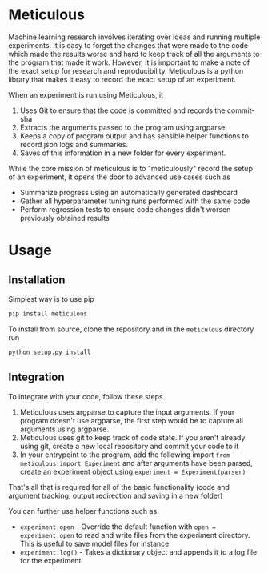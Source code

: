 # Meticulous

Machine learning research involves iterating over ideas and running multiple experiments. It is easy to forget the changes that were made to the code which made the results worse and hard to keep track of all the arguments to the program that made it work. However, it is important to make a note of the exact setup for research and reproducibility. Meticulous is a python library that makes it easy to record the exact setup of an experiment.

When an experiment is run using Meticulous, it
1. Uses Git to ensure that the code is committed and records the commit-sha
2. Extracts the arguments passed to the program using argparse. 
3. Keeps a copy of program output and has sensible helper functions to record json logs and summaries. 
4. Saves of this information in a new folder for every experiment. 

While the core mission of meticulous is to "meticulously" record the setup of an experiment, it opens the door to advanced use cases such as 
* Summarize progress using an automatically generated dashboard
* Gather all hyperparameter tuning runs performed with the same code
* Perform regression tests to ensure code changes didn't worsen previously obtained results

# Usage
## Installation
Simplest way is to use pip

```bash 
pip install meticulous
```

To install from source, clone the repository and in the `meticulous` directory run

```bash 
python setup.py install
```

## Integration
To integrate with your code, follow these steps
1. Meticulous uses argparse to capture the input arguments. If your program doesn't use argparse, the first step would be to capture all arguments using argparse. 
2. Meticulous uses git to keep track of code state. If you aren't already using git, create a new local repository and commit your code to it
3. In your entrypoint to the program, add the following import `from meticulous import Experiment` and after arguments have been parsed, create an experiment object using `experiment = Experiment(parser)`

That's all that is required for all of the basic functionality (code and argument tracking, output redirection and saving in a new folder)

You can further use helper functions such as
* `experiment.open` - Override the default function with `open = experiment.open` to read and write files from the experiment directory. This is useful to save model files for instance
* `experiment.log()` - Takes a dictionary object and appends it to a log file for the experiment




